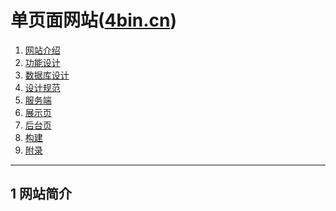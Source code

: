 单页面网站([4bin.cn](http://4bin.cn))
========================================
1. [网站介绍](#user-content-head1)
2. [功能设计](#user-content-head2)
3. [数据库设计](#user-content-head3)
4. [设计规范](#user-content-head4)
5. [服务端](#user-content-head5)
6. [展示页](#user-content-head6)
7. [后台页](#user-content-head7)
8. [构建](#user-content-head8)
9. [附录](#user-content-head9)
_________________________________________
## 1 网站简介<h4 id="head1"></h4>

